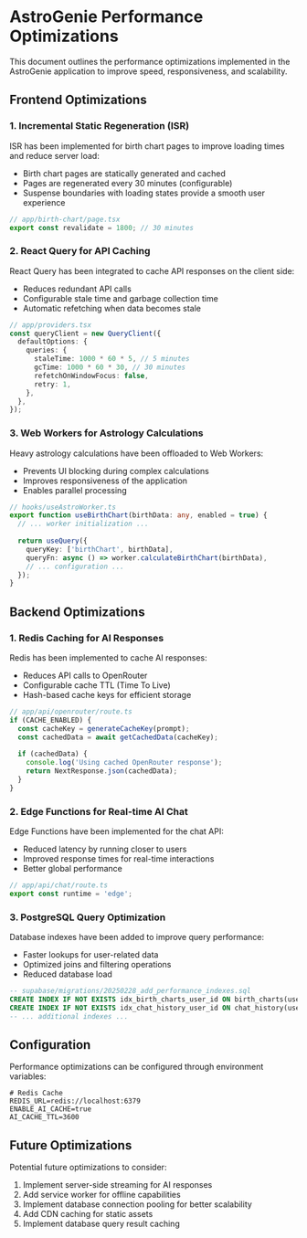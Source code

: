 # AstroGenie Performance Optimizations

This document outlines the performance optimizations implemented in the AstroGenie application to improve speed, responsiveness, and scalability.

## Frontend Optimizations

### 1. Incremental Static Regeneration (ISR)

ISR has been implemented for birth chart pages to improve loading times and reduce server load:

- Birth chart pages are statically generated and cached
- Pages are regenerated every 30 minutes (configurable)
- Suspense boundaries with loading states provide a smooth user experience

```typescript
// app/birth-chart/page.tsx
export const revalidate = 1800; // 30 minutes
```

### 2. React Query for API Caching

React Query has been integrated to cache API responses on the client side:

- Reduces redundant API calls
- Configurable stale time and garbage collection time
- Automatic refetching when data becomes stale

```typescript
// app/providers.tsx
const queryClient = new QueryClient({
  defaultOptions: {
    queries: {
      staleTime: 1000 * 60 * 5, // 5 minutes
      gcTime: 1000 * 60 * 30, // 30 minutes
      refetchOnWindowFocus: false,
      retry: 1,
    },
  },
});
```

### 3. Web Workers for Astrology Calculations

Heavy astrology calculations have been offloaded to Web Workers:

- Prevents UI blocking during complex calculations
- Improves responsiveness of the application
- Enables parallel processing

```typescript
// hooks/useAstroWorker.ts
export function useBirthChart(birthData: any, enabled = true) {
  // ... worker initialization ...
  
  return useQuery({
    queryKey: ['birthChart', birthData],
    queryFn: async () => worker.calculateBirthChart(birthData),
    // ... configuration ...
  });
}
```

## Backend Optimizations

### 1. Redis Caching for AI Responses

Redis has been implemented to cache AI responses:

- Reduces API calls to OpenRouter
- Configurable cache TTL (Time To Live)
- Hash-based cache keys for efficient storage

```typescript
// app/api/openrouter/route.ts
if (CACHE_ENABLED) {
  const cacheKey = generateCacheKey(prompt);
  const cachedData = await getCachedData(cacheKey);
  
  if (cachedData) {
    console.log('Using cached OpenRouter response');
    return NextResponse.json(cachedData);
  }
}
```

### 2. Edge Functions for Real-time AI Chat

Edge Functions have been implemented for the chat API:

- Reduced latency by running closer to users
- Improved response times for real-time interactions
- Better global performance

```typescript
// app/api/chat/route.ts
export const runtime = 'edge';
```

### 3. PostgreSQL Query Optimization

Database indexes have been added to improve query performance:

- Faster lookups for user-related data
- Optimized joins and filtering operations
- Reduced database load

```sql
-- supabase/migrations/20250228_add_performance_indexes.sql
CREATE INDEX IF NOT EXISTS idx_birth_charts_user_id ON birth_charts(user_id);
CREATE INDEX IF NOT EXISTS idx_chat_history_user_id ON chat_history(user_id);
-- ... additional indexes ...
```

## Configuration

Performance optimizations can be configured through environment variables:

```
# Redis Cache
REDIS_URL=redis://localhost:6379
ENABLE_AI_CACHE=true
AI_CACHE_TTL=3600
```

## Future Optimizations

Potential future optimizations to consider:

1. Implement server-side streaming for AI responses
2. Add service worker for offline capabilities
3. Implement database connection pooling for better scalability
4. Add CDN caching for static assets
5. Implement database query result caching
